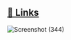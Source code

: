 ##  [🔗 Links](https://productcompairing.netlify.app/)


![Screenshot (344)](https://github.com/user-attachments/assets/02ce0d38-a12b-413c-ba34-54610e0b08e4)
